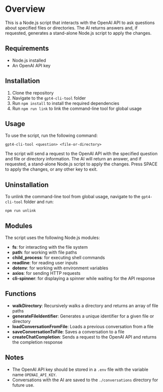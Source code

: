 # Overview

This is a Node.js script that interacts with the OpenAI API to ask questions about specified files or directories. The AI returns answers and, if requested, generates a stand-alone Node.js script to apply the changes.

## Requirements

- Node.js installed
- An OpenAI API key

## Installation

1. Clone the repository
2. Navigate to the `gpt4-cli-tool` folder
3. Run `npm install` to install the required dependencies
4. Run `npm run link` to link the command-line tool for global usage

## Usage

To use the script, run the following command:

```
gpt4-cli-tool <question> <file-or-directory>
```

The script will send a request to the OpenAI API with the specified question and file or directory information. The AI will return an answer, and if requested, a stand-alone Node.js script to apply the changes. Press SPACE to apply the changes, or any other key to exit.

## Uninstallation

To unlink the command-line tool from global usage, navigate to the `gpt4-cli-tool` folder and run:

```
npm run unlink
```

## Modules

The script uses the following Node.js modules:

- **fs**: for interacting with the file system
- **path**: for working with file paths
- **child_process**: for executing shell commands
- **readline**: for reading user inputs
- **dotenv**: for working with environment variables
- **axios**: for sending HTTP requests
- **cli-spinner**: for displaying a spinner while waiting for the API response

## Functions

- **walkDirectory**: Recursively walks a directory and returns an array of file paths
- **generateFileIdentifier**: Generates a unique identifier for a given file or directory
- **loadConversationFromFile**: Loads a previous conversation from a file
- **saveConversationToFile**: Saves a conversation to a file
- **createChatCompletion**: Sends a request to the OpenAI API and returns the completion response

## Notes

- The OpenAI API key should be stored in a `.env` file with the variable name `OPENAI_API_KEY`.
- Conversations with the AI are saved to the `./conversations` directory for future use.





